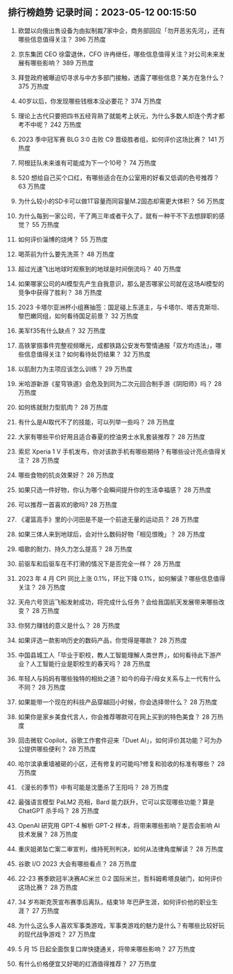 
## 排行榜趋势 记录时间：2023-05-12 00:15:50
  
  1. 欧盟以向俄出售设备为由拟制裁7家中企，商务部回应「勿开恶劣先河」，还有哪些信息值得关注？ 396 万热度
    
  2. 京东集团 CEO 徐雷退休，CFO 许冉继任，哪些信息值得关注？对公司未来发展有哪些影响？ 389 万热度
    
  3. 拜登政府被曝迫切寻求与中方多部门接触，透露了哪些信息？美方在急什么？ 375 万热度
    
  4. 40岁以后，你发现哪些钱根本没必要花？ 374 万热度
    
  5. 理论上古代只要把四书五经背熟了就能考上状元，为什么多数人却连个秀才都考不中呢？ 242 万热度
    
  6. 2023 季中冠军赛 BLG 3:0 击败 C9 晋级胜者组，如何评价这场比赛？ 141 万热度
    
  7. 阿根廷队未来谁有可能成为下一个10号？ 74 万热度
    
  8. 520 想给自己买个口红，有哪些适合在办公室用的好看又低调的色号推荐？ 63 万热度
    
  9. 为什么较小的SD卡可以做1T容量而同容量M.2固态却需更大体积？ 56 万热度
    
  10. 为什么每到一家公司，干了两三年或者干久了，就有一种干不下去想辞职的感觉？ 55 万热度
    
  11. 如何评价淄博的烧烤？ 55 万热度
    
  12. 喝茶前为什么要先洗茶？ 48 万热度
    
  13. 超过光速飞出地球时观察到的地球是时间倒流吗？ 40 万热度
    
  14. 如果哪家公司的AI模型先产生自我意识，那么是否哪家公司就在这场AI模型的竞争中获得了胜利？ 38 万热度
    
  15. 2023 卡塔尔亚洲杯小组赛抽签：国足碰上东道主，与卡塔尔、塔吉克斯坦、黎巴嫩同组，如何看待国足前景？ 32 万热度
    
  16. 美军f35有什么缺点？ 32 万热度
    
  17. 高铁掌掴事件完整视频曝光，成都铁路公安发布警情通报「双方均违法」，哪些信息值得关注？如何看待处罚结果？ 32 万热度
    
  18. 以肌耐力为主项应该怎么训练？ 29 万热度
    
  19. 米哈游新游《星穹铁道》会危及到同为二次元回合制手游《阴阳师》吗？ 28 万热度
    
  20. 如何练就耐力型肌肉？ 28 万热度
    
  21. 有什么是AI取代不了的技能，可以列举一些吗？ 28 万热度
    
  22. 大家有哪些平价好用且适合春夏的控油男士水乳套装推荐？ 28 万热度
    
  23. 索尼 Xperia 1 V 手机发布，你对该款手机有哪些期待？有哪些设计亮点值得关注？ 28 万热度
    
  24. 哪些食物的抗炎效果好？ 28 万热度
    
  25. 如果只选一件好物，你认为哪个会瞬间提升你的生活幸福感？ 28 万热度
    
  26. 可以推荐一首喜欢的歌吗? 28 万热度
    
  27. 《灌篮高手》里的小河田是不是一个前途无量的运动员？ 28 万热度
    
  28. 如果三体人来到地球后，会对什么数码好物「相见恨晚」？ 28 万热度
    
  29. 唱歌的耐力、持久力怎么提高？ 28 万热度
    
  30. 前驱车和后驱车在不打滑的情况下是否完全一样？ 28 万热度
    
  31. 2023 年 4 月 CPI 同比上涨 0.1%，环比下降 0.1%，如何解读？哪些信息值得关注？ 28 万热度
    
  32. 天舟六号货运飞船发射成功，将完成什么任务？会给我国航天发展带来哪些改变？ 28 万热度
    
  33. 你努力赚钱的意义是什么？ 28 万热度
    
  34. 如果评选一款影响历史的数码产品，你觉得是哪款？ 28 万热度
    
  35. 中国县城工人「毕业于职校，教人工智能理解人类世界」，如何看待此下游产业？人工智能行业是职校生的春天吗？ 28 万热度
    
  36. 年轻人与妈妈有哪些独特的相处之道？如今的母子/母女关系与上一代有什么不同？ 28 万热度
    
  37. 如果能带一个现在的科技产品穿越回小时候，你会选择带什么？ 28 万热度
    
  38. 如果你是家乡美食代言人，你会推荐哪款可在网上买到的特色美食？ 28 万热度
    
  39. 回击微软 Copilot，谷歌工作套件迎来「Duet AI」，如何评价其功能？可为办公提供哪些便利？ 28 万热度
    
  40. 哈尔滨承重墙被砸的小区，还有修复的可能吗?修复和验收的标准有哪些？ 28 万热度
    
  41. 《漫长的季节》中有可能是沈墨杀了王阳吗？ 28 万热度
    
  42. 最强语言模型 PaLM2 亮相，Bard 能力跃升，它可以实现哪些功能？算是 ChatGPT 杀手吗？ 28 万热度
    
  43. OpenAI 研究用 GPT-4 解析 GPT-2 样本，将带来哪些影响？是否会影响 AI 技术发展？ 28 万热度
    
  44. 重庆姐弟坠亡案二审宣判，维持死刑判决，如何从法律角度解读？ 28 万热度
    
  45. 谷歌 I/O 2023 大会有哪些看点？ 28 万热度
    
  46. 22-23 赛季欧冠半决赛AC米兰 0:2 国际米兰，哲科姆希塔良破门，如何评价这场比赛？ 28 万热度
    
  47. 34 岁布斯克茨宣布赛季后离队，结束18 年巴萨生涯，如何评价他的职业生涯？ 27 万热度
    
  48. 为什么这么多人喜欢军事类游戏，军事类游戏的魅力是什么？有哪些比较好玩的现代战争游戏？ 27 万热度
    
  49. 5 月 15 日起全面恢复口岸快捷通关，将带来哪些影响？ 27 万热度
    
  50. 有什么价格便宜又好喝的红酒值得推荐？ 27 万热度
    